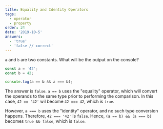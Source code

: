 ```yaml
---
title: Equality and Identity Operators
tags:
  - operator
  - property
order: 34
date: '2019-10-5'
answers:
  - 'true'
  - 'false // correct'
---
```


`a` and `b` are two constants. What will be the output on the console?

```javascript
const a = '42';
const b = 42;

console.log(a == b && a === b);
```

<!-- explanation -->

The answer is `false`. `a == b` uses the "equality" operator, which will convert the operands to the same type prior to performing the comparison. In this case, `42 == '42'` wil become `42 === 42`, which is `true`.

However, `a === b` uses the "identity" operator, and no such type conversion happens. Therefore, `42 === '42'` is `false`. Hence, `(a == b) && (a === b)` becomes `true && false`, which is `false`.
